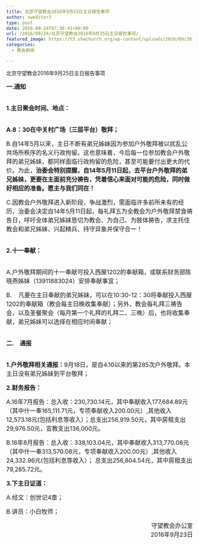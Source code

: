```yaml
---
title: 北京守望教会2016年9月25日主日报告事项
author: sweditor3
type: post
date: 2016-09-24T07:38:41+00:00
url: /2016/09/24/北京守望教会2016年9月25日主日报告事项/
featured_image: https://t5.shwchurch.org/wp-content/uploads/2016/09/20160925-1-960x288.jpg
categories:
  - 教会新闻

---
```

<p style="text-align: left;">
  北京守望教会2016年9月25日主日报告事项<br /> <!--more-->
</p>

**<span style="font-size: 12pt;">一.通知</span>**
  
**<span style="font-size: 12pt;"><br /> 1.主日聚会时间、地点：</span>**
  
**<span style="font-size: 12pt;"><br /> A.8：30在中关村广场（三层平台）敬拜；</span>**
  
<span style="font-size: 12pt;">B.自14年5月以来，主日不断有弟兄姊妹因为参加户外敬拜被以扰乱公共场所秩序的名义行政拘留。这也意味着，今后每一位参加教会户外敬拜的弟兄姊妹，都同样面临行政拘留的危险，甚至可能要付出更大的代价。为此，<strong>治委会特别提醒，自14年5月11日起，去平台户外敬拜的弟兄姊妹，更要在主面前充分祷告，凭着信心来面对可能的危险，同时做好相应的准备。愿主与我们同在！</strong></span>
  
<span style="font-size: 12pt;">C.因教会户外敬拜进入新阶段，争战激烈，需面临许多前所未有的经历，治委会决定自14年5月11日起，每礼拜五为全教会为户外敬拜禁食祷告日，呼吁全体弟兄姊妹恳切为教会、为自己、为肢体祷告，求主托住教会和弟兄姊妹、兴起精兵、持守异象并保守合一！</span>
  
**<span style="font-size: 12pt;"><br /> 2.十一奉献：</span>**
  
<span style="font-size: 12pt;"><br /> A.户外敬拜期间的十一奉献可投入西屋1202的奉献箱，或联系财务部陈晓燕姊妹（13911883024）安排奉献事宜；</span>
  
<span style="font-size: 12pt;">B.    凡要在主日奉献的弟兄姊妹，可以在10:30-12：30将奉献投入西屋1202的奉献箱（教会每主日晚收集奉献）；另外，教会每礼拜三祷告会，以及圣餐聚会（每月第一个礼拜的礼拜二、三晚）后，也将收集奉献，弟兄姊妹可以选择在相应时间奉献；</span>
  
<span style="font-size: 12pt;"><br /> <strong>二.    通报</strong></span>
  
<span style="font-size: 12pt;"><br /> <strong> 1.户外敬拜相关通报：</strong>9月18日，是自4.10以来的第285次户外敬拜。本主日没有弟兄姊妹到平台敬拜；</span>
  
**<span style="font-size: 12pt;">2.财务报告：</span>**
  
<span style="font-size: 12pt;">A.16年7月报告：总入收：230,730.14元，其中奉献收入177,684.89元（其中什一奉165,111.71元，专项奉献收入200.00元）,其他收入12,573.18元(包括利息等收入）；总支出256,919.50元，其中房租支出29,976.50元，宣教支出136,000元。</span>
  
<span style="font-size: 12pt;">B.16年8月报告：总入收：338,103.04元，其中奉献收入313,770.08元（其中什一奉313,570.08元，专项奉献收入200.00元）,其他收入24,332.96元(包括利息等收入）； 总支出256,804.54元，其中房租支出79,285.72元。</span>
  
**<span style="font-size: 12pt;">3.下主日证道：</span>**
  
<span style="font-size: 12pt;">A.经文：创世记4章；</span>
  
<span style="font-size: 12pt;">B.讲员：小白牧师；<br /> </span>

<p style="text-align: right;">
  <span style="font-size: 12pt;">守望教会办公室<br /> </span><span style="font-size: 12pt;">2016年9月23日</span>
</p>